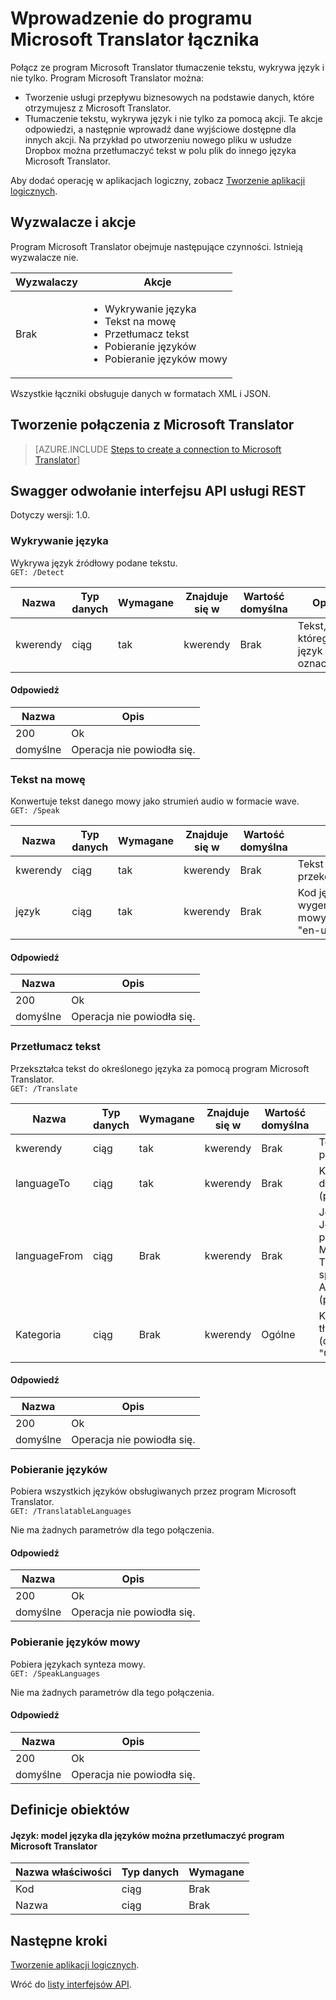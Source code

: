<properties
    pageTitle="Dodatek Microsoft Translator aplikacji logika | Microsoft Azure"
    description="Omówienie łącznik program Microsoft Translator z parametrami interfejsu API usługi REST"
    services=""
    suite=""
    documentationCenter="" 
    authors="MandiOhlinger"
    manager="erikre"
    editor=""
    tags="connectors"/>

<tags
   ms.service="multiple"
   ms.devlang="na"
   ms.topic="article"
   ms.tgt_pltfrm="na"
   ms.workload="na" 
   ms.date="08/18/2016"
   ms.author="mandia"/>

# <a name="get-started-with-the-microsoft-translator-connector"></a>Wprowadzenie do programu Microsoft Translator łącznika
Połącz ze program Microsoft Translator tłumaczenie tekstu, wykrywa język i nie tylko. Program Microsoft Translator można: 

- Tworzenie usługi przepływu biznesowych na podstawie danych, które otrzymujesz z Microsoft Translator. 
- Tłumaczenie tekstu, wykrywa język i nie tylko za pomocą akcji. Te akcje odpowiedzi, a następnie wprowadź dane wyjściowe dostępne dla innych akcji. Na przykład po utworzeniu nowego pliku w usłudze Dropbox można przetłumaczyć tekst w polu plik do innego języka Microsoft Translator.

Aby dodać operację w aplikacjach logiczny, zobacz [Tworzenie aplikacji logicznych](../app-service-logic/app-service-logic-create-a-logic-app.md).

## <a name="triggers-and-actions"></a>Wyzwalacze i akcje
Program Microsoft Translator obejmuje następujące czynności. Istnieją wyzwalacze nie.

Wyzwalaczy | Akcje
--- | ---
Brak | <ul><li>Wykrywanie języka</li><li>Tekst na mowę</li><li>Przetłumacz tekst</li><li>Pobieranie języków</li><li>Pobieranie języków mowy</li></ul>

Wszystkie łączniki obsługuje danych w formatach XML i JSON.


## <a name="create-a-connection-to-microsoft-translator"></a>Tworzenie połączenia z Microsoft Translator

>[AZURE.INCLUDE [Steps to create a connection to Microsoft Translator](../../includes/connectors-create-api-microsofttranslator.md)]


## <a name="swagger-rest-api-reference"></a>Swagger odwołanie interfejsu API usługi REST
Dotyczy wersji: 1.0.

### <a name="detect-language"></a>Wykrywanie języka    
Wykrywa język źródłowy podane tekstu.  
```GET: /Detect```

| Nazwa| Typ danych|Wymagane|Znajduje się w|Wartość domyślna|Opis|
| ---|---|---|---|---|---|
|kwerendy|ciąg|tak|kwerendy|Brak |Tekst, którego język są oznaczane|

#### <a name="response"></a>Odpowiedź
|Nazwa|Opis|
|---|---|
|200|Ok|
|domyślne|Operacja nie powiodła się.|


### <a name="text-to-speech"></a>Tekst na mowę    
Konwertuje tekst danego mowy jako strumień audio w formacie wave.  
```GET: /Speak```

| Nazwa| Typ danych|Wymagane|Znajduje się w|Wartość domyślna|Opis|
| ---|---|---|---|---|---|
|kwerendy|ciąg|tak|kwerendy|Brak |Tekst do przekonwertowania|
|język|ciąg|tak|kwerendy|Brak |Kod języka, aby wygenerować mowy (przykład: "en-us)|

#### <a name="response"></a>Odpowiedź
|Nazwa|Opis|
|---|---|
|200|Ok|
|domyślne|Operacja nie powiodła się.|


### <a name="translate-text"></a>Przetłumacz tekst    
Przekształca tekst do określonego języka za pomocą program Microsoft Translator.  
```GET: /Translate```

| Nazwa| Typ danych|Wymagane|Znajduje się w|Wartość domyślna|Opis|
| ---|---|---|---|---|---|
|kwerendy|ciąg|tak|kwerendy|Brak |Tekst do przetłumaczenia|
|languageTo|ciąg|tak|kwerendy| Brak|Kod języka docelowej (przykład: "fr")|
|languageFrom|ciąg|Brak|kwerendy|Brak |Język źródłowy; Jeśli nie zostanie podany, program Microsoft Translator spróbuje Autowykrywanie. (przykład: pl)|
|Kategoria|ciąg|Brak|kwerendy|Ogólne |Kategoria tłumaczenia (domyślny: "Ogólne")|

#### <a name="response"></a>Odpowiedź
|Nazwa|Opis|
|---|---|
|200|Ok|
|domyślne|Operacja nie powiodła się.|


### <a name="get-languages"></a>Pobieranie języków    
Pobiera wszystkich języków obsługiwanych przez program Microsoft Translator.  
```GET: /TranslatableLanguages```

Nie ma żadnych parametrów dla tego połączenia. 

#### <a name="response"></a>Odpowiedź
|Nazwa|Opis|
|---|---|
|200|Ok|
|domyślne|Operacja nie powiodła się.|


### <a name="get-speech-languages"></a>Pobieranie języków mowy    
Pobiera językach synteza mowy.  
```GET: /SpeakLanguages``` 

Nie ma żadnych parametrów dla tego połączenia.

#### <a name="response"></a>Odpowiedź
|Nazwa|Opis|
|---|---|
|200|Ok|
|domyślne|Operacja nie powiodła się.|

## <a name="object-definitions"></a>Definicje obiektów

#### <a name="language-language-model-for-microsoft-translator-translatable-languages"></a>Język: model języka dla języków można przetłumaczyć program Microsoft Translator

|Nazwa właściwości | Typ danych | Wymagane|
|---|---|---|
|Kod|ciąg|Brak|
|Nazwa|ciąg|Brak|


## <a name="next-steps"></a>Następne kroki

[Tworzenie aplikacji logicznych](../app-service-logic/app-service-logic-create-a-logic-app.md).

Wróć do [listy interfejsów API](apis-list.md).


<!--References-->
[5]: https://datamarket.azure.com/developer/applications/
[6]: ./media/connectors-create-api-microsofttranslator/register-your-application.png
